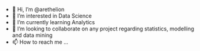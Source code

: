 - 👋 Hi, I’m @arethelion
- 👀 I’m interested in Data Science
- 🌱 I’m currently learning Analytics
- 💞️ I’m looking to collaborate on any project regarding statistics, modelling and data mining
- 📫 How to reach me ...

<!---
arethelion/arethelion is a ✨ special ✨ repository because its `README.md` (this file) appears on your GitHub profile.
You can click the Preview link to take a look at your changes.
--->
